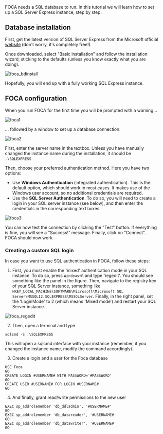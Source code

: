 FOCA needs a SQL database to run. In this tutorial we will learn how to set up a SQL Server Express instance, step by step.

## Database installation

First, get the latest version of SQL Server Express from the Microsoft official [website](https://www.microsoft.com/es-es/sql-server/sql-server-downloads) (don't worry, it's completely free!).

Once downloaded, select "Basic installation" and follow the installation wizard, sticking to the defaults (unless you know exactly what you are doing).

![foca_bdinstall](https://user-images.githubusercontent.com/16854757/74440892-20fcdb80-4e6f-11ea-977c-9ed6b9818787.png)

Hopefully, you will end up with a fully working SQL Express instance.

## FOCA configuration

When you run FOCA for the first time you will be prompted with a warning...

![foca1](https://user-images.githubusercontent.com/16854757/74443170-09bfed00-4e73-11ea-99c4-bf7f061e138e.PNG)

... followed by a window to set up a database connection:

![foca2](https://user-images.githubusercontent.com/16854757/74443168-09275680-4e73-11ea-9168-b3664b608fad.png)

First, enter the server name in the textbox. Unless you have manually changed the instance name during the installation, it should be `.\SQLEXPRESS`.

Then, choose your preferred authentication method. Here you have two options:
* Use **Windows Authentication** (integrated authentication). This is the default option, which should work in most cases. It makes use of the Windows user account, so no additional credentials are required.
* Use the **SQL Server Authentication**. To do so, you will need to create a login in your SQL server instance (see below), and then enter the credentials in the corresponding text boxes.

![foca3](https://user-images.githubusercontent.com/16854757/74443169-09275680-4e73-11ea-9639-49538231e87e.PNG)

You can now test the connection by clicking the "Test" button. If everything is fine, you will see a "Success!" message. Finally, click on "Connect". FOCA should now work. 

### Creating a custom SQL login

In case you want to use SQL authentication in FOCA, follow these steps:

1. First, you must enable the 'mixed' authentication mode in your SQL instance. To do so, press `Windows+R` and type 'regedit'. You should see something like the panel in the figure. Then, navigate to the registry key of your SQL Server instance, something like `HKEY_LOCAL_MACHINE\SOFTWARE\Microsoft\Microsoft SQL Server\MSSQL12.SQLEXPRESS\MSSQLServer`. Finally, in the right panel, set the 'LoginMode' to 2 (which means 'Mixed mode') and restart your SQL Server instance.

![foca_regedit](https://user-images.githubusercontent.com/16854757/74442312-91a4f780-4e71-11ea-9901-690e2aa68264.PNG)

2. Then, open a terminal and type

`sqlcmd -S .\SQLEXPRESS`

This will open a sqlcmd interface with your instance (remember, if you changed the instance name, modify the command accordingly).

3. Create a login and a user for the Foca database

```
USE Foca
GO
CREATE LOGIN #USERNAME# WITH PASSWORD='#PASSWORD'
GO
CREATE USER #USERNAME# FOR LOGIN #USERNAME#
GO
```

4. And finally, grant read/write permissions to the new user

```
EXEC sp_addrolemember 'db_ddladmin', '#USERNAME#'
GO
EXEC sp_addrolemember 'db_datareader', '#USERNAME#'
GO 
EXEC sp_addrolemember 'db_datawriter', '#USERNAME#'
GO
```

